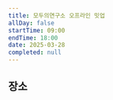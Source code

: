```yaml
---
title: 모두의연구소 오프라인 밋업
allDay: false
startTime: 09:00
endTime: 18:00
date: 2025-03-28
completed: null
---
```

## 장소

